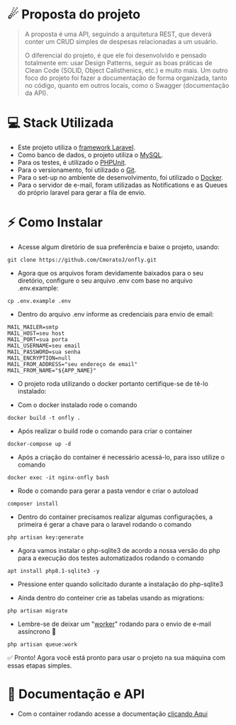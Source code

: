 # ☄ Proposta do projeto
> A proposta é uma API, seguindo a arquitetura REST, que deverá conter um CRUD simples de despesas relacionadas a um usuário.
>
> O diferencial do projeto, é que ele foi desenvolvido e pensado totalmente em: usar Design Patterns, seguir as boas práticas de Clean Code (SOLID, Object Calisthenics, etc.) e muito mais.
> Um outro foco do projeto foi fazer a documentação de forma organizada, tanto no código, quanto em outros locais, como o Swagger (documentação da API).

# 💻 Stack Utilizada

- Este projeto utiliza o [framework Laravel](https://laravel.com).
- Como banco de dados, o projeto utiliza o [MySQL](https://www.mysql.com).
- Para os testes, é utilizado o [PHPUnit](https://phpunit.de).
- Para o versionamento, foi utilizado o [Git](https://git-scm.com).
- Para o set-up no ambiente de desenvolvimento, foi utilizado o [Docker](https://www.docker.com).
- Para o servidor de e-mail, foram utilizadas as Notifications e as Queues do próprio laravel para gerar a fila de envio.

# ⚡️ Como Instalar

- Acesse algum diretório de sua preferência e baixe o projeto, usando:
```
git clone https://github.com/CmoratoJ/onfly.git
```
- Agora que os arquivos foram devidamente baixados para o seu diretório, configure o seu arquivo .env com base no arquivo .env.example:
```
cp .env.example .env
```
- Dentro do arquivo .env informe as credenciais para envio de email:
```
MAIL_MAILER=smtp
MAIL_HOST=seu host
MAIL_PORT=sua porta
MAIL_USERNAME=seu email
MAIL_PASSWORD=sua senha
MAIL_ENCRYPTION=null
MAIL_FROM_ADDRESS="seu endereço de email"
MAIL_FROM_NAME="${APP_NAME}"
```
- O projeto roda utilizando o docker portanto certifique-se de tê-lo instalado:

- Com o docker instalado rode o comando
```
docker build -t onfly .
```
- Após realizar o build rode o comando para criar o container
```
docker-compose up -d
```
- Após a criação do container é necessário acessá-lo, para isso utilize o comando
```
docker exec -it nginx-onfly bash
```
- Rode o comando para gerar a pasta vendor e criar o autoload
```
composer install
```
- Dentro do container precisamos realizar algumas configurações, a primeira é gerar a chave para o laravel rodando o comando
```
php artisan key:generate
```
- Agora vamos instalar o php-sqlite3 de acordo a nossa versão do php para a execução dos testes automatizados rodando o comando
```
apt install php8.1-sqlite3 -y
```
- Pressione enter quando solicitado durante a instalação do php-sqlite3

- Ainda dentro do conteiner crie as tabelas usando as migrations:
```
php artisan migrate
```

- Lembre-se de deixar um "[worker](https://laravel.com/docs/10.x/queues#running-the-queue-worker)" rodando para o envio de e-mail assíncrono 🚨
```
php artisan queue:work
```

✅ Pronto! Agora você está pronto para usar o projeto na sua máquina com essas etapas simples.

# 📃 Documentação e API

- Com o container rodando acesse a documentação [clicando Aqui](http://localhost:8000/api/doc)